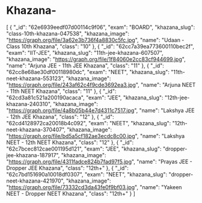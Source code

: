 # Khazana-
[
  {
    "_id": "62e6939eedf07d00114c9f06",
    "exam": "BOARD",
    "khazana_slug": "class-10th-khazana-047538",
    "khazana_image": "https://graph.org/file/3a62e3b736f4a8830c5fc.jpg",
    "name": "Udaan - Class 10th Khazana",
    "class": "10"
  },
  {
    "_id": "62cc7a39ea773600110bec2f",
    "exam": "IIT-JEE",
    "khazana_slug": "11th-jee-khazana-607507",
    "khazana_image": "https://graph.org/file/1f84060e2cc83cf944699.jpg",
    "name": "Arjuna JEE - 11th JEE Khazana",
    "class": "11"
  },
  {
    "_id": "62cc8e68ae30df00118980dc",
    "exam": "NEET",
    "khazana_slug": "11th-neet-khazana-553123",
    "khazana_image": "https://graph.org/file/243af62c4f9cde3692ea3.jpg",
    "name": "Arjuna NEET - 11th NEET Khazana",
    "class": "11"
  },
  {
    "_id": "62cd3a81c521a200190acaca",
    "exam": "JEE",
    "khazana_slug": "12th-jee-khazana-240310",
    "khazana_image": "https://graph.org/file/4a8b05b44e7d4311c7517.jpg",
    "name": "Lakshya JEE - 12th JEE Khazana",
    "class": "12"
  },
  {
    "_id": "62cd4128972ca20018b4c092",
    "exam": "NEET",
    "khazana_slug": "12th-neet-khazana-370407",
    "khazana_image": "https://graph.org/file/bd5a5cf182ae3ecdc8c00.jpg",
    "name": "Lakshya NEET - 12th NEET Khazana",
    "class": "12"
  },
  {
    "_id": "62c7bcec812cae001195d121",
    "exam": "JEE",
    "khazana_slug": "dropper-jee-khazana-187917",
    "khazana_image": "https://graph.org/file/4311fadce824b7fad97f5.jpg",
    "name": "Prayas JEE - Dropper JEE Khazana",
    "class": "12th+"
  },
  {
    "_id": "62c7bd151690a10018df0307",
    "exam": "NEET",
    "khazana_slug": "dropper-neet-khazana-421970",
    "khazana_image": "https://graph.org/file/73332cd3da43fe0f9bf03.jpg",
    "name": "Yakeen NEET - Dropper NEET Khazana",
    "class": "12th+"
  }
]
